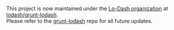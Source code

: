 This project is now maintained under the [Lo-Dash organization](https://github.com/lodash) at [lodash/grunt-lodash](https://github.com/lodash/grunt-lodash).<br>
Please refer to the [grunt-lodash](https://github.com/lodash/grunt-lodash) repo for all future updates.
